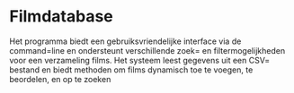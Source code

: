 # Filmdatabase
Het programma biedt een gebruiksvriendelijke interface via de command=line en ondersteunt verschillende zoek= en filtermogelijkheden voor een verzameling films. Het systeem leest gegevens uit een CSV= bestand en biedt methoden om films dynamisch toe te voegen, te beordelen, en op te zoeken 
